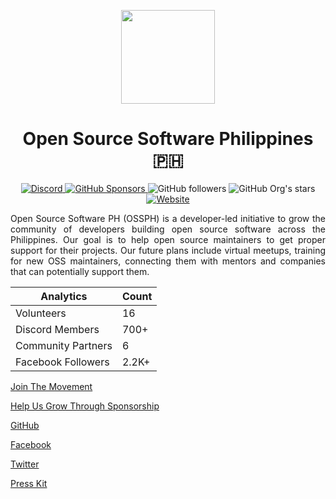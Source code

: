 <p align="center">
<img style="width: 150px" src="https://user-images.githubusercontent.com/8638243/204459340-4e2013bb-0216-486d-a72f-87454438947b.png">
<h1 align="center">Open Source Software Philippines 🇵🇭</h1>
</p>

<p align="center">
<a href="https://discord.com/invite/4ujGbRJyDN" target="_blank">
  <img alt="Discord" src="https://img.shields.io/discord/905496362982981723?logo=Discord&logoColor=white&style=for-the-badge">
</a>
<a href="https://github.com/sponsors/OSSPhilippines" target="_blank">
  <img alt="GitHub Sponsors" src="https://img.shields.io/github/sponsors/ossphilippines?color=%23EC5BC6&label=github%20sponsors&style=for-the-badge">
</a>
<img alt="GitHub followers" src="https://img.shields.io/github/followers/ossphilippines?label=Github%20followers&style=for-the-badge">
<img alt="GitHub Org's stars" src="https://img.shields.io/github/stars/ossphilippines?color=FBD96A&label=github%20stars&style=for-the-badge">
<a href="https://ossph.org" target="_blank">
  <img alt="Website" src="https://img.shields.io/website?label=ossph.org&style=for-the-badge&up_message=online&url=https%3A%2F%2Fossph.org">
</a>
</p>

<p style="text-align: justify">
Open Source Software PH (OSSPH) is a developer-led initiative to grow the community of developers building open source software across the Philippines. Our goal is to help open source maintainers to get proper support for their projects. Our future plans include virtual meetups, training for new OSS maintainers, connecting them with mentors and companies that can potentially support them.
</p>

| Analytics | Count |
|-----------|-------|
| Volunteers | 16 |
| Discord Members | 700+ |
| Community Partners | 6 |
| Facebook Followers | 2.2K+ |

[Join The Movement](https://discord.com/invite/4ujGbRJyDN)

[Help Us Grow Through Sponsorship](https://github.com/sponsors/OSSPhilippines)

[GitHub](https://github.com/OSSPhilippines)

[Facebook](https://www.facebook.com/ossph.org)

[Twitter](https://twitter.com/OSSPhilippines)

[Press Kit](https://bit.ly/3xjDvN2)
